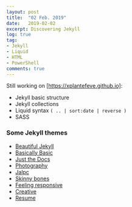 ```yaml
---
layout: post
title:  "02 Feb. 2019"
date:   2019-02-02
excerpt: Discovering Jekyll
log: true
tag:
- Jekyll
- Liquid
- HTML
- PowerShell
comments: true
---
```


Still working on [https://xplantefeve.github.io]:
- Jekyll basic structure
- Jekyll collections
- Liquid syntax `( .. | sort:date | reverse )`
- SASS

### Some Jekyll themes

- [Beautiful Jekyll](https://deanattali.com/beautiful-jekyll/)
- [Basically Basic](https://mmistakes.github.io/jekyll-theme-basically-basic/)
- [Just the Docs](https://pmarsceill.github.io/just-the-docs/)
- [Photography](https://photography.rampatra.com/)
- [Jalpc](https://jarrekk.github.io/Jalpc/)
- [Skinny bones](https://mmistakes.github.io/skinny-bones-jekyll/)
- [Feeling responsive](http://phlow.github.io/feeling-responsive/)
- [Creative](https://jekyllthemes.io/theme/creative-theme-jekyll)
- [Resume](https://jekyllthemes.io/theme/resume-template)
